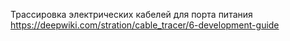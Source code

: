 Трассировка электрических кабелей для порта питания
https://deepwiki.com/stration/cable_tracer/6-development-guide
